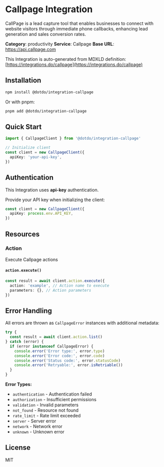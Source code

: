 # Callpage Integration

CallPage is a lead capture tool that enables businesses to connect with website visitors through immediate phone callbacks, enhancing lead generation and sales conversion rates.

**Category**: productivity
**Service**: Callpage
**Base URL**: https://api.callpage.com

This Integration is auto-generated from MDXLD definition: [https://integrations.do/callpage](https://integrations.do/callpage)

## Installation

```bash
npm install @dotdo/integration-callpage
```

Or with pnpm:

```bash
pnpm add @dotdo/integration-callpage
```

## Quick Start

```typescript
import { CallpageClient } from '@dotdo/integration-callpage'

// Initialize client
const client = new CallpageClient({
  apiKey: 'your-api-key',
})
```

## Authentication

This Integration uses **api-key** authentication.

Provide your API key when initializing the client:

```typescript
const client = new CallpageClient({
  apiKey: process.env.API_KEY,
})
```

## Resources

### Action

Execute Callpage actions

#### `action.execute()`

```typescript
const result = await client.action.execute({
  action: 'example', // Action name to execute
  parameters: {}, // Action parameters
})
```

## Error Handling

All errors are thrown as `CallpageError` instances with additional metadata:

```typescript
try {
  const result = await client.action.list()
} catch (error) {
  if (error instanceof CallpageError) {
    console.error('Error type:', error.type)
    console.error('Error code:', error.code)
    console.error('Status code:', error.statusCode)
    console.error('Retryable:', error.isRetriable())
  }
}
```

**Error Types:**

- `authentication` - Authentication failed
- `authorization` - Insufficient permissions
- `validation` - Invalid parameters
- `not_found` - Resource not found
- `rate_limit` - Rate limit exceeded
- `server` - Server error
- `network` - Network error
- `unknown` - Unknown error

## License

MIT
